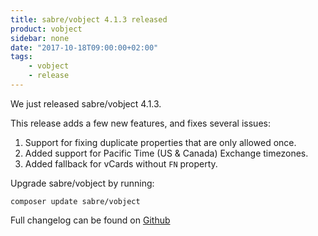 ```yaml
---
title: sabre/vobject 4.1.3 released
product: vobject
sidebar: none
date: "2017-10-18T09:00:00+02:00"
tags:
    - vobject
    - release
---
```


We just released sabre/vobject 4.1.3.

This release adds a few new features, and fixes several issues:

1. Support for fixing duplicate properties that are only allowed once.
2. Added support for Pacific Time (US & Canada) Exchange timezones.
3. Added fallback for vCards without `FN` property.

Upgrade sabre/vobject by running:

    composer update sabre/vobject

Full changelog can be found on [Github][1]

[1]: https://github.com/sabre-io/vobject/blob/4.1.3/CHANGELOG.md

